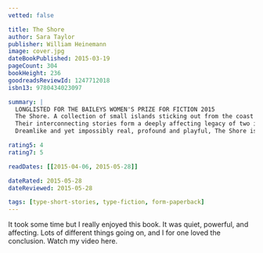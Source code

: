 ```yaml
---
vetted: false

title: The Shore
author: Sara Taylor
publisher: William Heinemann
image: cover.jpg
dateBookPublished: 2015-03-19
pageCount: 304
bookHeight: 236
goodreadsReviewId: 1247712018
isbn13: 9780434023097

summary: |
  LONGLISTED FOR THE BAILEYS WOMEN'S PRIZE FOR FICTION 2015
  The Shore. A collection of small islands sticking out from the coast of Virginia into the Atlantic Ocean that has been home to generations of fierce and resilient women. Sanctuary to some but nightmare to others, it’s a place they’ve inhabited, fled, and returned to for hundreds of years. From a brave girl’s determination to protect her younger sister as methamphetamine ravages their family, to a lesson in summoning storm clouds to help end a drought, these women struggle against domestic violence, savage wilderness, and the corrosive effects of poverty and addiction to secure a sense of well-being for themselves and for those they love.
  Their interconnecting stories form a deeply affecting legacy of two island families, illuminating the small miracles and miseries of a community of outsiders, and the bonds of blood and fate that connect them all.
  Dreamlike and yet impossibly real, profound and playful, The Shore is a richly unique, breathtakingly ambitious and accomplished debut novel by a young writer of astonishing gifts.

rating5: 4
rating7: 5

readDates: [[2015-04-06, 2015-05-28]]

dateRated: 2015-05-28
dateReviewed: 2015-05-28

tags: [type-short-stories, type-fiction, form-paperback]
---
```


It took some time but I really enjoyed this book. It was quiet, powerful, and affecting. Lots of different things going on, and I for one loved the conclusion. Watch my video here.
